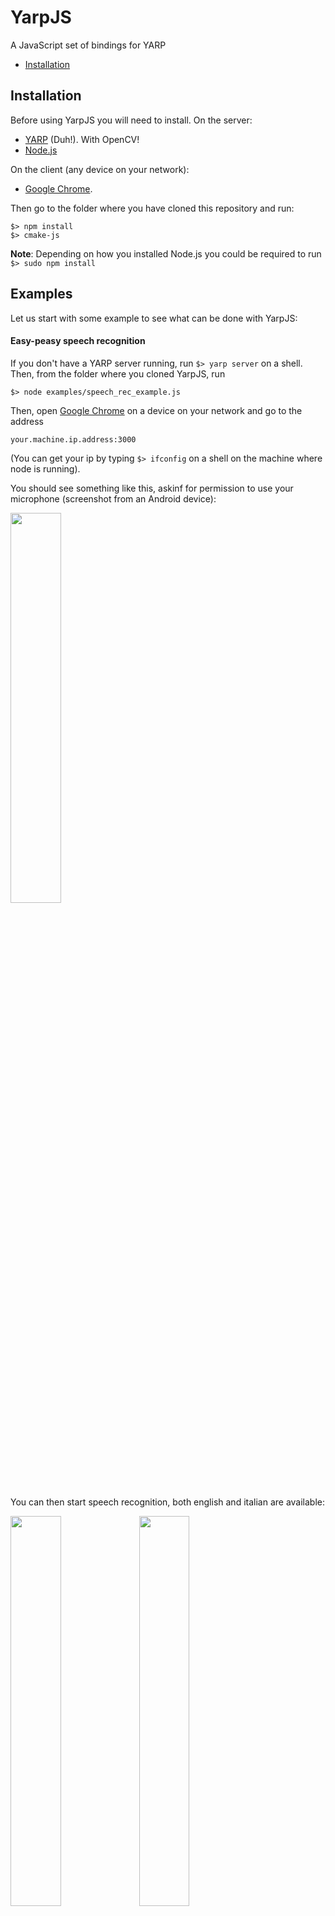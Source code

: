 # YarpJS
A JavaScript set of bindings for YARP

* [Installation](#installation)

<a name='installation'></a>
## Installation

Before using YarpJS you will need to install. On the server:
* [YARP](https://github.com/robotology/yarp) (Duh!). With OpenCV!
* [Node.js](https://nodejs.org/en/)

On the client (any device on your network): 
* [Google Chrome](https://www.google.com/chrome/).

Then go to the folder where you have cloned this repository and run:
```
$> npm install
$> cmake-js
```

**Note**: Depending on how you installed Node.js you could be required to run `$> sudo npm install`


## Examples

Let us start with some example to see what can be done with YarpJS:

#### Easy-peasy speech recognition

If you don't have a YARP server running, run `$> yarp server` on a shell. Then, from the folder where you cloned YarpJS, run
```
$> node examples/speech_rec_example.js
```
Then, open [Google Chrome](https://www.google.com/chrome/) on a device on your network and go to the address
```
your.machine.ip.address:3000
```
(You can get your ip by typing `$> ifconfig` on a shell on the machine where node is running).

You should see something like this, askinf for permission to use your microphone (screenshot from an Android device):

<img src="https://github.com/cciliber/YarpJS/blob/master/images/speech_permission.png" width="40%">

You can then start speech recognition, both english and italian are available:

<img src="https://github.com/cciliber/YarpJS/blob/master/images/speech_en.png" width="40%">
<img src="https://github.com/cciliber/YarpJS/blob/master/images/speech_it.png" width="40%">


**Note**: the script `examples/speech_rec_example.js` creates a YARP port `/web/speech` that returns the speech text recognized using the Google Speech API. We can read from that (e.g. `yarp read ... /web/speech`) and obtain the text as a single-string Yarp Bottle.

## Port Communication

Ports are everything in YARP, so let's start with that. Throughout we will assume that a **yarp server** is running on our network (if you don't just run `$> yarp server` in another shell).

From the folder where you have cloned this repository run `$> node` to enter in the interactive Node.js interface. Then run:
```js
var yarp = require('./yarp');
var ynet = new yarp.Network();
```
The first command loads the YarpJS module that will allow us to use YARP from JS. The second command is necessary to register the current session on the YARP network. We can finally create and open a port:
```js
var port = new yarp.BufferedPort('bottle');
port.open('/yarpjs/example');
```
You should receive a message from YARP saying something like: `yarp: Port /yarpjs/example active at tcp://some.ip:address` At the time being YarpJS can open buffered ports for YARP `bottle`s and `image`s.

#### Writing on a Port

Let's write something from our port!
```js
var bottle = new yarp.Bottle();
bottle.fromString('This is a Bottle');

port.write(bottle);
```
So, if someone is listening to our port (e.g. run in a different shell `$> yarp read ... /yarpjs/example`), she will receive a YARP Bottle containing the string `'This is a Bottle'`. **Note**: you can create more complex YARP Bottles with the standard YARP sintax (e.g. `bottle.fromString('(This is) (a Bottle)')` creates a bottle with two bottles inside, containing respectively the strings `'This is'` and `'a Bottle'`.

#### Reading from a Port

Let's set up the callback for when a message is sent from another port to `/yarpjs/example`:
```js
port.onRead(function(msg){
    console.log('Message received:' + msg.toString());
});
```
This way, whenever the port reads something, it prints on screen what it has read. You can try it out by going on another bash and type:
```
$> yarp write ... /yarpjs/example
>> Hello YarpJS!
```
On the shell where you run YarpJS you should be able to see the message: `Message received: Hello "YarpJS!"`

**Note**: The `onRead` method of a yarp port takes in input a callback. Everytime the port reads something on the network the callback is called with that objects as message `msg`.


#### RPC Communication

You can also set the RPC behavior for your port. For instance
```js
port.onRPC(function(msg){
    console.log(msg.toString());

    var bottle = new yarp.Bottle();
    bottle.fromString('Reply (' + msg.toString() + ')');

    port.reply(bottle);
});
```
You can try this behavior by running in another shell `$> yarp rpc /yarpjs/example` and then typing a message. You should receive a reply `Reply (<your message>)`.**Note**: the `onRPC` callback behave exactly like the `onRead`. Howevere it assumes that the method `reply` will be eventuallycalled. As a good practice we suggest to always put the `reply` command inside the `onRPC` callback. 


